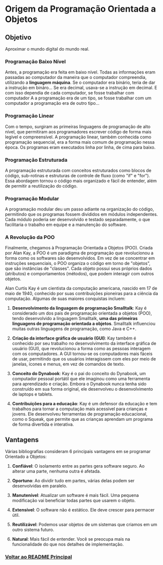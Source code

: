 # Origem da Programação Orientada a Objetos

## Objetivo

Aproximar o mundo digital do mundo real.

### Programação Baixo Nível

Antes, a programação era feita em baixo nível. Todas as informações eram passadas ao computador da maneira que o computador compreendia, utilizando a **linguagem máquina**. Se o computador era binário, teria de dar a instrução em bináro... Se era decimal, usava-se a instrução em decimal. E com isso dependia de cada computador, se fosse trabalhar com computador A a programação era de um tipo, se fosse trabalhar com um computador a programação era de outro tipo...

### Programação Linear

Com o tempo, surgiram as primeiras linguagens de programação de alto nível, que permitiram aos programadores escrever código de forma mais legível e compreensível. A programação linear, também conhecida como programação sequencial, era a forma mais comum de programação nessa época. Os programas eram executados linha por linha, de cima para baixo.

### Programação Estruturada

A programação estruturada com conceitos estruturados como blocos de código, sub-rotinas e estruturas de controle de fluxo (como "if" e "for"). Essa abordagem tornou o código mais organizado e fácil de entender, além de permitir a reutilização do código.

### Programação Modular

A programação modular deu um passo adiante na organização do código, permitindo que os programas fossem divididos em módulos independentes. Cada módulo poderia ser desenvolvido e testado separadamente, o que facilitaria o trabalho em equipe e a manutenção do software.

### A Revolução da POO

Finalmente, chegamos à Programação Orientada a Objetos (POO). Criada por Alan Kay, a POO é um paradigma de programação que revolucionou a forma como os softwares são desenvolvidos. Em vez de se concentrar em instruções sequenciais, o POO organiza o código em torno de "objetos", que são instâncias de "classes". Cada objeto possui seus próprios dados (atributos) e comportamentos (métodos), que podem interagir com outros objetos.

Alan Curtis Kay é um cientista da computação americana, nascido em 17 de maio de 1940, conhecido por suas contribuições pioneiras para a ciência da computação. Algumas de suas maiores conquistas incluem:

1. **Desenvolvimento da linguagem de programação Smalltalk**: Kay é considerado um dos pais de programação orientada a objetos (POO), tendo desenvolvido a linguagem Smalltalk, **uma das primeiras linguagens de programação orientada a objetos**. Smalltalk influenciou muitas outras linguagens de programação, como Java e C++.

2. **Criação da interface gráfica de usuário (GUI)**: Kay também é conhecido por seu trabalho no desenvolvimento da interface gráfica de usuário (GUI), que revolucionou a forma como as pessoas interagem com os computadores. A GUI tornou-se os computadores mais fáceis de usar, permitindo que os usuários interagissem com eles por meio de janelas, ícones e menus, em vez de comandos de texto.

3. **Conceito do Dynabook**: Kay é o pai do conceito do Dynabook, um computador pessoal portátil que ele imaginou como uma ferramenta para aprendizado e criação. Embora o Dynabook nunca tenha sido construído em sua forma original, ele desenvolveu o desenvolvimento de laptops e tablets.

4. **Contribuições para a educação**: Kay é um defensor da educação e tem trabalhos para tornar a computação mais acessível para crianças e jovens. Ele desenvolveu ferramentas de programação educacional, como o Squeak, que permite que as crianças aprendam um programa de forma divertida e interativa.

## Vantagens

Várias bibliografias consideram 6 principais vantagens em se programar Orientado a Objetos:

1. **Confiável**: O isolamento entre as partes gera software seguro. Ao alterar uma parte, nenhuma outra é afetada.

2. **Oportuno**: Ao dividir tudo em partes, várias delas podem ser desenvolvidas em paralelo.

3. **Manutenível**: Atualizar um software é mais fácil. Uma pequena modificação vai beneficiar todas partes que usarem o objeto.

4. **Extensível**: O software não é estático. Ele deve crescer para permacer útil.

5. **Reutilizável**: Podemos usar objetos de um sistemas que criamos em um outro sistema futuro.

6. **Natural**: Mais fácil de entender. Você se preocupa mais na funcionalidade do que nos detalhes de implementação.

### [Voltar ao README Principal](../../README.md)

